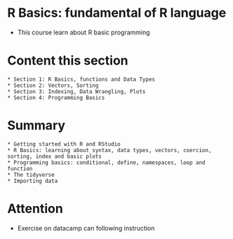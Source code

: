 # R Basics: fundamental of R language
* This course learn about R basic programming 
# Content this section
    * Section 1: R Basics, functions and Data Types
    * Section 2: Vectors, Sorting
    * Section 3: Indexing, Data Wrangling, Plots
    * Section 4: Programming Basics
# Summary
    * Getting started with R and RStudio
    * R Basics: learning about syntax, data types, vectors, coercion, sorting, index and basic plots
    * Programming basics: conditional, define, namespaces, loop and function
    * The tidyverse
    * Importing data
# Attention
* Exercise on datacamp can following instruction